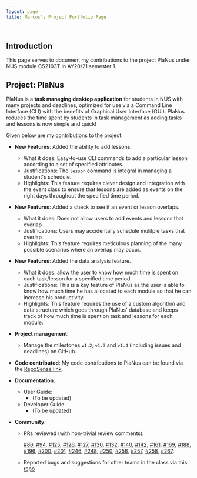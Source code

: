```yaml
---
layout: page
title: Marcus's Project Portfolio Page

---
```


## Introduction

This page serves to document my contributions to the project PlaNus under NUS module CS2103T in AY20/21 semester 1. 

## Project: PlaNus

PlaNus is a **task managing desktop application** for students in NUS with many projects and deadlines, 
optimized for use via a Command Line Interface (CLI) with the benefits of Graphical User Interface (GUI).
PlaNus reduces the time spent by students in task management as adding tasks and lessons is now simple and quick!


Given below are my contributions to the project.

* **New Features**: Added the ability to add lessons.

  * What it does: Easy-to-use CLI commands to add a particular lesson according to a set of specified attributes.
  * Justifications: The `lesson`  command is integral in managing a student's schedule.
  * Highlights: This feature requires clever design and integration with the event class to ensure that lessons are added as events on the right days throughout the specified time period. 

* **New Features**: Added a check to see if an event or lesson overlaps.

  * What it does: Does not allow users to add events and lessons that overlap .
  * Justifications: Users may accidentally schedule mulitple tasks that overlap
  * Highlights: This feature requires meticulous planning of the many possible scenarios where an overlap may occur.

* **New Features**: Added the data analysis feature.

  * What it does: allow the user to know how much time is spent on each task/lesson for a specified time period.
  * Justifications: This is a key feature of PlaNus as the user is able to know how much time he has allocated to each module so that he can increase his productivity.
  * Highlights: This feature requires the use of a custom algorithm and data structure which goes through PlaNus' database and keeps track of how much time is spent on task and lessons for each module.

* **Project management**:

  * Manage the milestones `v1.2`, `v1.3` and `v1.4` (including issues and deadlines) on GitHub. 

* **Code contributed**: 
  My code contributions to PlaNus can be found via the [RepoSense link](https://nus-cs2103-ay2021s1.github.io/tp-dashboard/#breakdown=true&search=&sort=groupTitle&sortWithin=title&since=2020-08-14&timeframe=commit&mergegroup=&groupSelect=groupByRepos&checkedFileTypes=docs~functional-code~test-code~other&tabOpen=true&tabType=authorship&tabAuthor=MarcTzh&tabRepo=AY2021S1-CS2103T-T12-3%2Ftp%5Bmaster%5D&authorshipIsMergeGroup=false&authorshipFileTypes=docs~functional-code~test-code).

* **Documentation**:

  * User Guide:
    * (To be updated)
  * Developer Guide:
    * (To be updated)

* **Community**:

  * PRs reviewed (with non-trivial review comments): 

    [#86](https://github.com/AY2021S1-CS2103T-T12-3/tp/pull/86),
    [\#94](https://github.com/AY2021S1-CS2103T-T12-3/tp/pull/94), [\#125](https://github.com/AY2021S1-CS2103T-T12-3/tp/pull/125),
    [\#126](https://github.com/AY2021S1-CS2103T-T12-3/tp/pull/126), [\#127](https://github.com/AY2021S1-CS2103T-T12-3/tp/pull/127),
    [\#130](https://github.com/AY2021S1-CS2103T-T12-3/tp/pull/130), [\#132](https://github.com/AY2021S1-CS2103T-T12-3/tp/pull/132),
    [\#140](https://github.com/AY2021S1-CS2103T-T12-3/tp/pull/140), [\#142](https://github.com/AY2021S1-CS2103T-T12-3/tp/pull/142),
    [\#161](https://github.com/AY2021S1-CS2103T-T12-3/tp/pull/161), [\#169](https://github.com/AY2021S1-CS2103T-T12-3/tp/pull/169),
    [\#188](https://github.com/AY2021S1-CS2103T-T12-3/tp/pull/188), [\#196](https://github.com/AY2021S1-CS2103T-T12-3/tp/pull/196),
    [\#200](https://github.com/AY2021S1-CS2103T-T12-3/tp/pull/200), [\#201](https://github.com/AY2021S1-CS2103T-T12-3/tp/pull/201), 
    [\#246](https://github.com/AY2021S1-CS2103T-T12-3/tp/pull/246), [\#248](https://github.com/AY2021S1-CS2103T-T12-3/tp/pull/248),
    [\#250](https://github.com/AY2021S1-CS2103T-T12-3/tp/pull/250), [#256](https://github.com/AY2021S1-CS2103T-T12-3/tp/pull/256),
    [\#257](https://github.com/AY2021S1-CS2103T-T12-3/tp/pull/257), [\#258](https://github.com/AY2021S1-CS2103T-T12-3/tp/pull/258), 
    [\#267](https://github.com/AY2021S1-CS2103T-T12-3/tp/pull/267).

  * Reported bugs and suggestions for other teams in the class via this [repo](https://github.com/MarcTzh/ped/issues)

